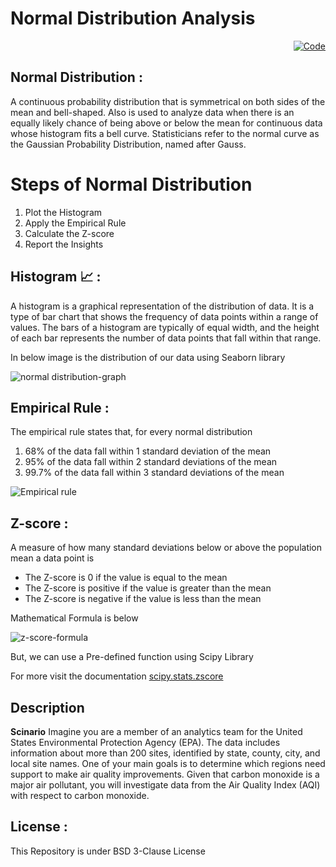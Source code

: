 # Normal Distribution Analysis

<p align="right">
  <a href="https://drive.google.com/file/d/1SWRf2pocN0nTmjtElMgRD64YG86dd7gk/view?usp=sharing">
    <img src="https://colab.research.google.com/assets/colab-badge.svg" alt="Code">
  </a>
</p>


 ## **Normal Distribution** : 
 A continuous probability distribution that is symmetrical on both sides of the mean and bell-shaped. Also is used to analyze data when there is an equally likely chance of being above or below the mean for continuous data whose histogram fits a bell curve. Statisticians refer to the normal curve as the Gaussian Probability Distribution, named after Gauss.

# Steps of Normal Distribution

1. Plot the Histogram
2. Apply the Empirical Rule
3. Calculate the Z-score
4. Report the Insights

## **Histogram** 📈 :
A histogram is a graphical representation of the distribution of data. It is a type of bar chart that shows the frequency of data points within a range of values. The bars of a histogram are typically of equal width, and the height of each bar represents the number of data points that fall within that range.

In below image is the distribution of our data using Seaborn library

![normal distribution-graph](https://github.com/sagarv2522/Normal_Distribution_stats/assets/109810639/c38ef606-21ba-4827-b901-dbe9ab709fbc)

## **Empirical Rule** :
The empirical rule states that, for every normal distribution

1. 68% of the data fall within 1 standard deviation of the mean
2. 95% of the data fall within 2 standard deviations of the mean
3. 99.7% of the data fall within 3 standard deviations of the mean

![Empirical rule](https://github.com/sagarv2522/Normal_Distribution_stats/assets/109810639/05259c72-81a8-42b3-aa66-94fe66c02106)

## **Z-score** :
A measure of how many standard deviations below or above the population mean a data point is

 * The Z-score is 0 if the value is equal to the mean
 * The Z-score is positive if the value is greater than the mean
 * The Z-score is negative if the value is less than the mean

Mathematical Formula is below

![z-score-formula](https://github.com/sagarv2522/Normal_Distribution_stats/assets/109810639/eebf7713-b772-42fd-b9bd-a7b17fcfd142)

But, we can use a Pre-defined function using Scipy Library

For more visit the documentation [scipy.stats.zscore](https://docs.scipy.org/doc/scipy/reference/generated/scipy.stats.zscore.html)

## **Description**
**Scinario**
Imagine you are a member of an analytics team for the United States Environmental Protection Agency (EPA). The data includes information about more than 200 sites, identified by state, county, city, and local site names. One of your main goals is to determine which regions need support to make air quality improvements. Given that carbon monoxide is a major air pollutant, you will investigate data from the Air Quality Index (AQI) with respect to carbon monoxide.

## **License** :
This Repository is under BSD 3-Clause License


  
